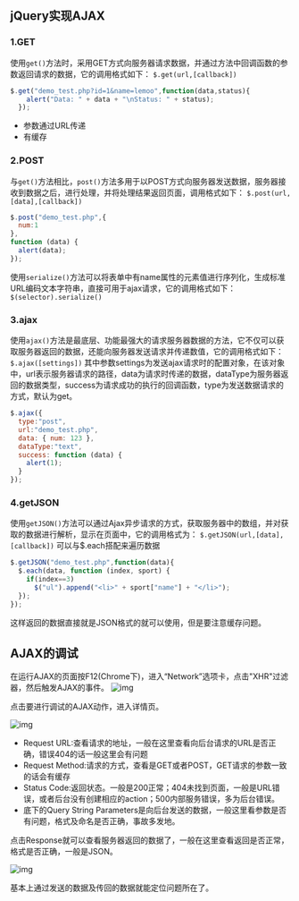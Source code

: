## jQuery实现AJAX

### 1.GET

使用`get()`方法时，采用GET方式向服务器请求数据，并通过方法中回调函数的参数返回请求的数据，它的调用格式如下：
`$.get(url,[callback])`

```javascript
$.get("demo_test.php?id=1&name=lemoo",function(data,status){
    alert("Data: " + data + "\nStatus: " + status);
  });
```

- 参数通过URL传递
- 有缓存

### 2.POST

与`get()`方法相比，`post()`方法多用于以POST方式向服务器发送数据，服务器接收到数据之后，进行处理，并将处理结果返回页面，调用格式如下：
`$.post(url,[data],[callback])`

```javascript
$.post("demo_test.php",{
  num:1
},
function (data) {
  alert(data);
});
```

使用`serialize()`方法可以将表单中有name属性的元素值进行序列化，生成标准URL编码文本字符串，直接可用于ajax请求，它的调用格式如下：
`$(selector).serialize()`

### 3.ajax

使用`ajax()`方法是最底层、功能最强大的请求服务器数据的方法，它不仅可以获取服务器返回的数据，还能向服务器发送请求并传递数值，它的调用格式如下：
`$.ajax([settings])`
其中参数settings为发送ajax请求时的配置对象，在该对象中，url表示服务器请求的路径，data为请求时传递的数据，dataType为服务器返回的数据类型，success为请求成功的执行的回调函数，type为发送数据请求的方式，默认为get。

```javascript
$.ajax({
  type:"post",
  url:"demo_test.php",
  data: { num: 123 },
  dataType:"text",
  success: function (data) {
    alert(1);
  }
});
```

### 4.getJSON

使用`getJSON()`方法可以通过Ajax异步请求的方式，获取服务器中的数组，并对获取的数据进行解析，显示在页面中，它的调用格式为：
`$.getJSON(url,[data],[callback])`
可以与$.each搭配来遍历数据

```javascript
$.getJSON("demo_test.php",function(data){
  $.each(data, function (index, sport) {
    if(index==3)
      $("ul").append("<li>" + sport["name"] + "</li>");
  });
});
```

这样返回的数据直接就是JSON格式的就可以使用，但是要注意缓存问题。

## AJAX的调试

在运行AJAX的页面按F12(Chrome下)，进入“Network”选项卡，点击"XHR"过滤器，然后触发AJAX的事件。
![img](https://segmentfault.com/img/bVnbfw)



点击要进行调试的AJAX动作，进入详情页。

![img](https://segmentfault.com/img/bVnbfM)

- Request URL:查看请求的地址，一般在这里查看向后台请求的URL是否正确，错误404的话一般这里会有问题
- Request Method:请求的方式，查看是GET或者POST，GET请求的参数一致的话会有缓存
- Status Code:返回状态。一般是200正常；404未找到页面，一般是URL错误，或者后台没有创建相应的action；500内部服务错误，多为后台错误。
- 底下的Query String Parameters是向后台发送的数据，一般这里看参数是否有问题，格式及命名是否正确，事故多发地。

点击Response就可以查看服务器返回的数据了，一般在这里查看返回是否正常，格式是否正确，一般是JSON。

![img](https://segmentfault.com/img/bVnbf1)

基本上通过发送的数据及传回的数据就能定位问题所在了。